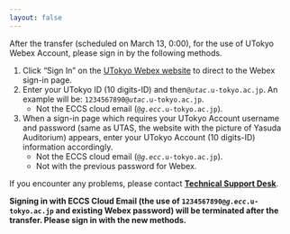 ```yaml
---
layout: false
---
```


After the transfer (scheduled on March 13, 0:00), for the use of UTokyo Webex Account, please sign in by the following methods.

1. Click “Sign In” on the [UTokyo Webex website](https://utelecon.webex.com/) to direct to the Webex sign-in page.
1. Enter your UTokyo ID (10 digits-ID) and then<code>@<em>utac</em>.u-tokyo.ac.jp</code>. An example will be: <code>1234567890@<em>utac</em>.u-tokyo.ac.jp</code>.
    - Not the ECCS cloud email (<code>@<em>g.ecc</em>.u-tokyo.ac.jp</code>).
1. When a sign-in page which requires your UTokyo Account username and password (same as UTAS, the website with the picture of Yasuda Auditorium) appears, enter your UTokyo Account (10 digits-ID) information accordingly.
    - Not the ECCS cloud email (<code>@<em>g.ecc</em>.u-tokyo.ac.jp</code>).
    - Not with the previous password for Webex.

If you encounter any problems, please contact **[Technical Support Desk](/en/support/)**.

**Signing in with ECCS Cloud Email (the use of <code>1234567890@<em>g.ecc</em>.u-tokyo.ac.jp</code> and existing Webex password) will be terminated after the transfer. Please sign in with the new methods.**
